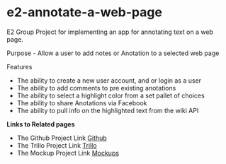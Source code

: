 # e2-annotate-a-web-page
E2 Group Project for implementing an app for annotating text on a web page.

Purpose - Allow a user to add notes or Anotation to a selected web page

Features
- The ability to create a new user account, and or login as a user
- The ability to add comments to pre existing anotations
- The ability to select a highlight color from a set pallet of choices
- The ability to share Anotations via Facebook
- The ability to pull info on the highlighted text from the wiki API

**Links to Related pages**

- The Github Project Link [Github](https://github.com/jcockhren/e2-annotate-a-web-page)
- The Trillo Project Link [Trillo](https://trello.com/b/j8NZCzKg/web-annotation)
- The Mockup Project Link [Mockups](https://moqups.com/#!/edit/Joelharris/uLJ82639)

